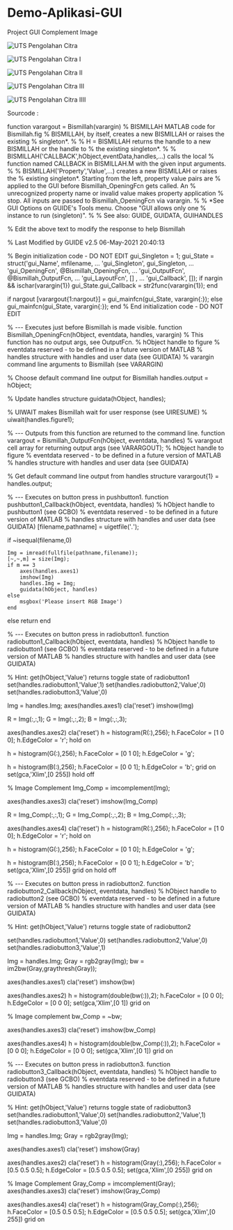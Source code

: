 # Demo-Aplikasi-GUI

Project GUI Complement Image

![UTS Pengolahan Citra](https://user-images.githubusercontent.com/81820513/117439747-6e2a0900-af5d-11eb-908b-9d5dabdca362.PNG)

![UTS Pengolahan Citra I](https://user-images.githubusercontent.com/81820513/117439755-72562680-af5d-11eb-90da-1dbcb3314538.PNG)

![UTS Pengolahan Citra II](https://user-images.githubusercontent.com/81820513/117439770-78e49e00-af5d-11eb-8400-4ec4b6a92360.PNG)

![UTS Pengolahan Citra III](https://user-images.githubusercontent.com/81820513/117439784-7bdf8e80-af5d-11eb-8d6e-71a9025d9377.PNG)

![UTS Pengolahan Citra IIII](https://user-images.githubusercontent.com/81820513/117439792-7eda7f00-af5d-11eb-900f-e9422839d038.PNG)

Sourcode :

function varargout = Bismillah(varargin)
% BISMILLAH MATLAB code for Bismillah.fig
%      BISMILLAH, by itself, creates a new BISMILLAH or raises the existing
%      singleton*.
%
%      H = BISMILLAH returns the handle to a new BISMILLAH or the handle to
%      the existing singleton*.
%
%      BISMILLAH('CALLBACK',hObject,eventData,handles,...) calls the local
%      function named CALLBACK in BISMILLAH.M with the given input arguments.
%
%      BISMILLAH('Property','Value',...) creates a new BISMILLAH or raises the
%      existing singleton*.  Starting from the left, property value pairs are
%      applied to the GUI before Bismillah_OpeningFcn gets called.  An
%      unrecognized property name or invalid value makes property application
%      stop.  All inputs are passed to Bismillah_OpeningFcn via varargin.
%
%      *See GUI Options on GUIDE's Tools menu.  Choose "GUI allows only one
%      instance to run (singleton)".
%
% See also: GUIDE, GUIDATA, GUIHANDLES

% Edit the above text to modify the response to help Bismillah

% Last Modified by GUIDE v2.5 06-May-2021 20:40:13

% Begin initialization code - DO NOT EDIT
gui_Singleton = 1;
gui_State = struct('gui_Name',       mfilename, ...
                   'gui_Singleton',  gui_Singleton, ...
                   'gui_OpeningFcn', @Bismillah_OpeningFcn, ...
                   'gui_OutputFcn',  @Bismillah_OutputFcn, ...
                   'gui_LayoutFcn',  [] , ...
                   'gui_Callback',   []);
if nargin && ischar(varargin{1})
    gui_State.gui_Callback = str2func(varargin{1});
end

if nargout
    [varargout{1:nargout}] = gui_mainfcn(gui_State, varargin{:});
else
    gui_mainfcn(gui_State, varargin{:});
end
% End initialization code - DO NOT EDIT


% --- Executes just before Bismillah is made visible.
function Bismillah_OpeningFcn(hObject, eventdata, handles, varargin)
% This function has no output args, see OutputFcn.
% hObject    handle to figure
% eventdata  reserved - to be defined in a future version of MATLAB
% handles    structure with handles and user data (see GUIDATA)
% varargin   command line arguments to Bismillah (see VARARGIN)

% Choose default command line output for Bismillah
handles.output = hObject;

% Update handles structure
guidata(hObject, handles);

% UIWAIT makes Bismillah wait for user response (see UIRESUME)
% uiwait(handles.figure1);


% --- Outputs from this function are returned to the command line.
function varargout = Bismillah_OutputFcn(hObject, eventdata, handles) 
% varargout  cell array for returning output args (see VARARGOUT);
% hObject    handle to figure
% eventdata  reserved - to be defined in a future version of MATLAB
% handles    structure with handles and user data (see GUIDATA)

% Get default command line output from handles structure
varargout{1} = handles.output;


% --- Executes on button press in pushbutton1.
function pushbutton1_Callback(hObject, eventdata, handles)
% hObject    handle to pushbutton1 (see GCBO)
% eventdata  reserved - to be defined in a future version of MATLAB
% handles    structure with handles and user data (see GUIDATA)
[filename,pathname] = uigetfile('*.*');
 
if ~isequal(filename,0)
 
    Img = imread(fullfile(pathname,filename));
    [~,~,m] = size(Img);
    if m == 3
        axes(handles.axes1)
        imshow(Img)
        handles.Img = Img;
        guidata(hObject, handles)
    else
        msgbox('Please insert RGB Image')
    end
else
    return
end

% --- Executes on button press in radiobutton1.
function radiobutton1_Callback(hObject, eventdata, handles)
% hObject    handle to radiobutton1 (see GCBO)
% eventdata  reserved - to be defined in a future version of MATLAB
% handles    structure with handles and user data (see GUIDATA)

% Hint: get(hObject,'Value') returns toggle state of radiobutton1
set(handles.radiobutton1,'Value',1)
set(handles.radiobutton2,'Value',0)
set(handles.radiobutton3,'Value',0)
 
Img = handles.Img;
axes(handles.axes1)
cla('reset')
imshow(Img)
 
R = Img(:,:,1);
G = Img(:,:,2);
B = Img(:,:,3);
 
axes(handles.axes2)
cla('reset')
h = histogram(R(:),256);
h.FaceColor = [1 0 0];
h.EdgeColor = 'r';
hold on
 
h = histogram(G(:),256);
h.FaceColor = [0 1 0];
h.EdgeColor = 'g';
 
h = histogram(B(:),256);
h.FaceColor = [0 0 1];
h.EdgeColor = 'b';
grid on
set(gca,'Xlim',[0 255])
hold off
 
% Image Complement
Img_Comp = imcomplement(Img);
 
axes(handles.axes3)
cla('reset')
imshow(Img_Comp)
 
R = Img_Comp(:,:,1);
G = Img_Comp(:,:,2);
B = Img_Comp(:,:,3);
 
axes(handles.axes4)
cla('reset')
h = histogram(R(:),256);
h.FaceColor = [1 0 0];
h.EdgeColor = 'r';
hold on
 
h = histogram(G(:),256);
h.FaceColor = [0 1 0];
h.EdgeColor = 'g';
 
h = histogram(B(:),256);
h.FaceColor = [0 0 1];
h.EdgeColor = 'b';
set(gca,'Xlim',[0 255])
grid on
hold off

% --- Executes on button press in radiobutton2.
function radiobutton2_Callback(hObject, eventdata, handles)
% hObject    handle to radiobutton2 (see GCBO)
% eventdata  reserved - to be defined in a future version of MATLAB
% handles    structure with handles and user data (see GUIDATA)

% Hint: get(hObject,'Value') returns toggle state of radiobutton2

set(handles.radiobutton1,'Value',0)
set(handles.radiobutton2,'Value',0)
set(handles.radiobutton3,'Value',1)
 
Img = handles.Img;
Gray = rgb2gray(Img);
bw = im2bw(Gray,graythresh(Gray));
 
axes(handles.axes1)
cla('reset')
imshow(bw)
 
axes(handles.axes2)
h = histogram(double(bw(:)),2);
h.FaceColor = [0 0 0];
h.EdgeColor = [0 0 0];
set(gca,'Xlim',[0 1])
grid on
 
% Image complement
bw_Comp = ~bw;
 
axes(handles.axes3)
cla('reset')
imshow(bw_Comp)
 
axes(handles.axes4)
h = histogram(double(bw_Comp(:)),2);
h.FaceColor = [0 0 0];
h.EdgeColor = [0 0 0];
set(gca,'Xlim',[0 1])
grid on


% --- Executes on button press in radiobutton3.
function radiobutton3_Callback(hObject, eventdata, handles)
% hObject    handle to radiobutton3 (see GCBO)
% eventdata  reserved - to be defined in a future version of MATLAB
% handles    structure with handles and user data (see GUIDATA)


% Hint: get(hObject,'Value') returns toggle state of radiobutton3
set(handles.radiobutton1,'Value',0)
set(handles.radiobutton2,'Value',1)
set(handles.radiobutton3,'Value',0)
 
 
Img = handles.Img;
Gray = rgb2gray(Img);
 
 
axes(handles.axes1)
cla('reset')
imshow(Gray)
 
 
axes(handles.axes2)
cla('reset')
h = histogram(Gray(:),256);
h.FaceColor = [0.5 0.5 0.5];
h.EdgeColor = [0.5 0.5 0.5];
set(gca,'Xlim',[0 255])
grid on
 
 
% Image Complement
Gray_Comp = imcomplement(Gray);
axes(handles.axes3)
cla('reset')
imshow(Gray_Comp)


axes(handles.axes4)
cla('reset')
h = histogram(Gray_Comp(:),256);
h.FaceColor = [0.5 0.5 0.5];
h.EdgeColor = [0.5 0.5 0.5];
set(gca,'Xlim',[0 255])
grid on

